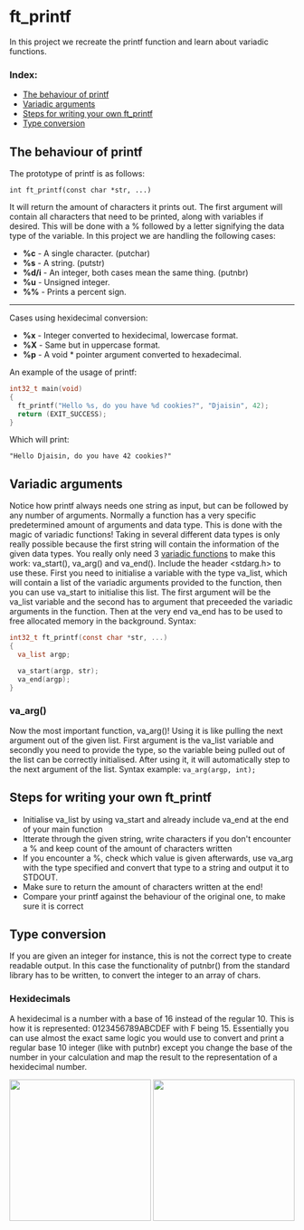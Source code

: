 # ft_printf
In this project we recreate the printf function and learn about variadic functions. 

### Index:
+ [The behaviour of printf](#the-behaviour-of-printf)
+ [Variadic arguments](#variadic-arguments) 
+ [Steps for writing your own ft_printf](#steps-for-writing-your-own-ft_printf) 
+ [Type conversion](#type-conversion)

## The behaviour of printf
The prototype of printf is as follows: 
```
int	ft_printf(const char *str, ...)
```
It will return the amount of characters it prints out. The first argument will contain all characters that need to be printed, along with variables if desired. This will be done with a % followed by a letter signifying the data type of the variable. 
In this project we are handling the following cases: 

+ **%c**      - A single character. (putchar)
+ **%s**      - A string. (putstr)
+ **%d/i** - An integer, both cases mean the same thing. (putnbr)
+ **%u**      - Unsigned integer. 
+ **%%**      - Prints a percent sign.
-----------------------------------------
Cases using hexidecimal conversion: 
+ **%x**      - Integer converted to hexidecimal, lowercase format.
+ **%X**      - Same but in uppercase format.
+ **%p**      - A void * pointer argument converted to hexadecimal.

An example of the usage of printf:
```c
int32_t main(void)
{
  ft_printf("Hello %s, do you have %d cookies?", "Djaisin", 42);
  return (EXIT_SUCCESS);
}
```
Which will print: 
``` 
"Hello Djaisin, do you have 42 cookies?"
```

## Variadic arguments
Notice how printf always needs one string as input, but can be followed by any number of arguments. Normally a function has a very specific predetermined amount of arguments and data type. This is done with the magic of variadic functions! Taking in several different data types is only really possible because the first string will contain the information of the given data types. 
You really only need 3 [variadic functions](https://linux.die.net/man/3/va_arg) to make this work: va_start(), va_arg() and va_end(). Include the header <stdarg.h> to use these. 
First you need to initialise a variable with the type va_list, which will contain a list of the variadic arguments provided to the function, then you can use va_start to initialise this list. The first argument will be the va_list variable and the second has to argument that preceeded the variadic arguments in the function. Then at the very end va_end has to be used to free allocated memory in the background. Syntax: 

```c
int32_t	ft_printf(const char *str, ...)
{
  va_list argp; 

  va_start(argp, str); 
  va_end(argp);
}
```
### va_arg()
Now the most important function, va_arg()! Using it is like pulling the next argument out of the given list. First argument is the va_list variable and secondly you need to provide the type, so the variable being pulled out of the list can be correctly initialised. After using it, it will automatically step to the next argument of the list. Syntax example: `va_arg(argp, int);`

## Steps for writing your own ft_printf
+ Initialise va_list by using va_start and already include va_end at the end of your main function
+ Itterate through the given string, write characters if you don't encounter a % and keep count of the amount of characters written
+ If you encounter a %, check which value is given afterwards, use va_arg with the type specified and convert that type to a string and output it to STDOUT.
+ Make sure to return the amount of characters written at the end!
+ Compare your printf against the behaviour of the original one, to make sure it is correct

## Type conversion
If you are given an integer for instance, this is not the correct type to create readable output. In this case the functionality of putnbr() from the standard library has to be written, to convert the integer to an array of chars. 

### Hexidecimals 
A hexidecimal is a number with a base of 16 instead of the regular 10. This is how it is represented: 0123456789ABCDEF with F being 15.
Essentially you can use almost the exact same logic you would use to convert and print a regular base 10 integer (like with putnbr) except you change the base of the number in your calculation and map the result to the representation of a hexidecimal number.

<img src="https://user-images.githubusercontent.com/13866954/179416564-44ac2c37-600c-478c-a245-be5e811cfabb.png" height="250"/> <img src="https://user-images.githubusercontent.com/13866954/179412288-8f03a743-bed9-45c5-9188-e72e1c3939d3.png" height="250"/> 
